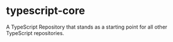 # typescript-core
A TypeScript Repository that stands as a starting point for all other TypeScript repositories.
